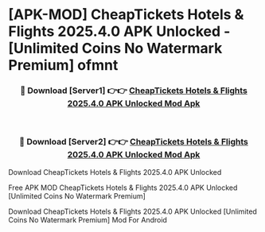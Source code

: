 # [APK-MOD] CheapTickets Hotels & Flights 2025.4.0 APK Unlocked - [Unlimited Coins No Watermark Premium] ofmnt



<div align="center">
<h3>🔴 Download [Server1] 👉👉 <a href="https://momento.my/?title=CheapTickets_Hotels_&_Flights_2025.4.0_APK_Unlocked">CheapTickets Hotels & Flights 2025.4.0 APK Unlocked Mod Apk</a></h3><br>

<h3>🔴 Download [Server2] 👉👉 <a href="https://momento.my/?title=CheapTickets_Hotels_&_Flights_2025.4.0_APK_Unlocked">CheapTickets Hotels & Flights 2025.4.0 APK Unlocked Mod Apk</a></h3>
</div>



Download CheapTickets Hotels & Flights 2025.4.0 APK Unlocked 

Free APK MOD CheapTickets Hotels & Flights 2025.4.0 APK Unlocked [Unlimited Coins No Watermark Premium]

Download CheapTickets Hotels & Flights 2025.4.0 APK Unlocked [Unlimited Coins No Watermark Premium] Mod For Android
